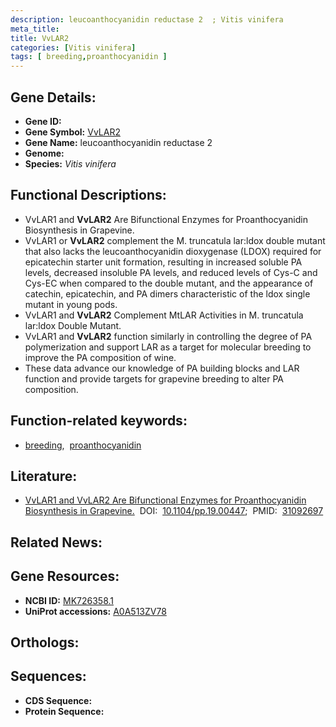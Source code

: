 ```yaml
---
description: leucoanthocyanidin reductase 2  ; Vitis vinifera
meta_title:
title: VvLAR2
categories: [Vitis vinifera]
tags: [ breeding,proanthocyanidin ]
---
```


## Gene Details:
- **Gene ID:** []()
- **Gene Symbol:** <u>VvLAR2</u>
- **Gene Name:** leucoanthocyanidin reductase 2 
- **Genome:** []()
- **Species:** *Vitis vinifera*

## Functional Descriptions:
   - VvLAR1 and **VvLAR2** Are Bifunctional Enzymes for Proanthocyanidin Biosynthesis in Grapevine.
   - VvLAR1 or **VvLAR2** complement the M. truncatula lar:ldox double mutant that also lacks the leucoanthocyanidin dioxygenase (LDOX) required for epicatechin starter unit formation, resulting in increased soluble PA levels, decreased insoluble PA levels, and reduced levels of Cys-C and Cys-EC when compared to the double mutant, and the appearance of catechin, epicatechin, and PA dimers characteristic of the ldox single mutant in young pods.
   - VvLAR1 and **VvLAR2** Complement MtLAR Activities in M. truncatula lar:ldox Double Mutant.
   - VvLAR1 and **VvLAR2** function similarly in controlling the degree of PA polymerization and support LAR as a target for molecular breeding to improve the PA composition of wine.
   - These data advance our knowledge of PA building blocks and LAR function and provide targets for grapevine breeding to alter PA composition.

## Function-related keywords:
   - [breeding](/tags/breeding/),&nbsp;&nbsp;[proanthocyanidin](/tags/proanthocyanidin/)

## Literature:
   - [VvLAR1 and VvLAR2 Are Bifunctional Enzymes for Proanthocyanidin Biosynthesis in Grapevine.](https://doi.org/10.1104/pp.19.00447)&nbsp;&nbsp;DOI:&nbsp;&nbsp;[10.1104/pp.19.00447](https://doi.org/10.1104/pp.19.00447);&nbsp;&nbsp;PMID:&nbsp;&nbsp;[31092697](https://pubmed.ncbi.nlm.nih.gov/31092697/)

## Related News:

## Gene Resources:
- **NCBI ID:**  [MK726358.1](https://www.ncbi.nlm.nih.gov/gene/?term=MK726358.1)
- **UniProt accessions:**  [A0A513ZV78](https://www.uniprot.org/uniprotkb/A0A513ZV78/entry)

## Orthologs:

## Sequences:
- **CDS Sequence:**
- **Protein Sequence:**
